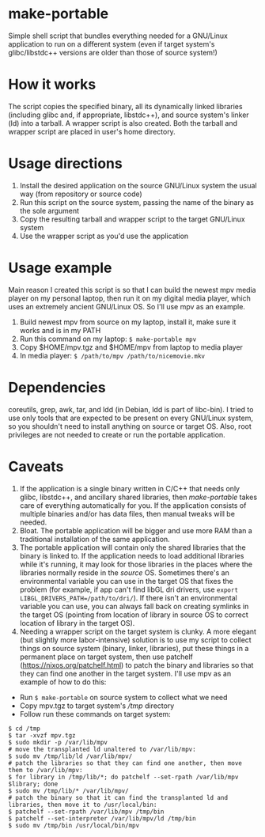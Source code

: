 # make-portable
Simple shell script that bundles everything needed for a GNU/Linux application to run on a different system (even if target system's glibc/libstdc++ versions are older than those of source system!)

# How it works
The script copies the specified binary, all its dynamically linked libraries (including glibc and, if appropriate, libstdc++), and source system's linker (ld) into a tarball. A wrapper script is also created. Both the tarball and wrapper script are placed in user's home directory.

# Usage directions
1. Install the desired application on the source GNU/Linux system the usual way (from repository or source code)
2. Run this script on the source system, passing the name of the binary as the sole argument
3. Copy the resulting tarball and wrapper script to the target GNU/Linux system
4. Use the wrapper script as you'd use the application

# Usage example
Main reason I created this script is so that I can build the newest mpv media player on my personal laptop, then run it on my digital media player, which uses an extremely ancient GNU/Linux OS. So I'll use mpv as an example.

1. Build newest mpv from source on my laptop, install it, make sure it works and is in my PATH
2. Run this command on my laptop: `$ make-portable mpv`
3. Copy $HOME/mpv.tgz and $HOME/mpv from laptop to media player
4. In media player: `$ /path/to/mpv /path/to/nicemovie.mkv`

# Dependencies
coreutils, grep, awk, tar, and ldd (in Debian, ldd is part of libc-bin). I tried to use only tools that are expected to be present on every GNU/Linux system, so you shouldn't need to install anything on source or target OS. Also, root privileges are not needed to create or run the portable application.

# Caveats
1. If the application is a single binary written in C/C++ that needs only glibc, libstdc++, and ancillary shared libraries, then *make-portable* takes care of everything automatically for you. If the application consists of multiple binaries and/or has data files, then manual tweaks will be needed.
2. Bloat. The portable application will be bigger and use more RAM than a traditional installation of the same application.
3. The portable application will contain only the shared libraries that the binary is linked to. If the application needs to load additional libraries while it's running, it may look for those libraries in the places where the libraries normally reside in the *source* OS. Sometimes there's an environmental variable you can use in the target OS that fixes the problem (for example, if app can't find libGL dri drivers, use `export LIBGL_DRIVERS_PATH=/path/to/dri/`). If there isn't an environmental variable you can use, you can always fall back on creating symlinks in the target OS (pointing from location of library in source OS to correct location of library in the target OS).
4. Needing a wrapper script on the target system is clunky. A more elegant (but slightly more labor-intensive) solution is to use my script to collect things on source system (binary, linker, libraries), put these things in a permanent place on target system, then use patchelf (https://nixos.org/patchelf.html) to patch the binary and libraries so that they can find one another in the target system. I'll use mpv as an example of how to do this:
  - Run `$ make-portable` on source system to collect what we need
  - Copy mpv.tgz to target system's */tmp* directory
  - Follow run these commands on target system:
  ```
  $ cd /tmp
  $ tar -xvzf mpv.tgz
  $ sudo mkdir -p /var/lib/mpv
  # move the transplanted ld unaltered to /var/lib/mpv:
  $ sudo mv /tmp/lib/ld /var/lib/mpv/
  # patch the libraries so that they can find one another, then move them to /var/lib/mpv:
  $ for library in /tmp/lib/*; do patchelf --set-rpath /var/lib/mpv $library; done
  $ sudo mv /tmp/lib/* /var/lib/mpv/
  # patch the binary so that it can find the transplanted ld and libraries, then move it to /usr/local/bin:
  $ patchelf --set-rpath /var/lib/mpv /tmp/bin
  $ patchelf --set-interpreter /var/lib/mpv/ld /tmp/bin
  $ sudo mv /tmp/bin /usr/local/bin/mpv
```

